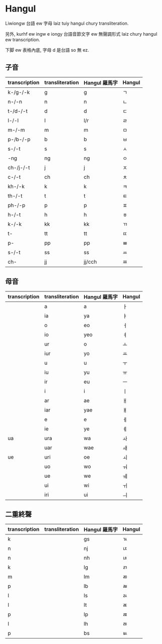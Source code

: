 # Hangul

Liwiongw 台語 ew 字母 laiz tuiy hangul chury transliteration.

另外, kurhf ew ingw e iongy 台語音節文字 ew 無聲調形式 laiz chury hangul ew transcription.

下脚 ew 表格內底, 字母 d 是台語 so 無 ez.

## 子音

| transcription | transliteration | Hangul 羅馬字 | Hangul |
| :--- | :--- | :--- | :--- |
| k-/g-/-k | g | g | ㄱ |
| n-/-n | n | n | ㄴ |
| t-/d-/-t | d | d | ㄷ |
| l-/-l | l | l/r | ㄹ |
| m-/-m | m | m | ㅁ |
| p-/b-/-p | b | b | ㅂ |
| s-/-t | s | s | ㅅ |
| -ng | ng | ng | ㅇ |
| ch-/j-/-t | j | j | ㅈ |
| c-/-t | ch | ch | ㅊ |
| kh-/-k | k | k | ㅋ |
| th-/-t | t | t | ㅌ |
| ph-/-p | p | p | ㅍ |
| h-/-t | h | h | ㅎ |
| k-/-k | kk | kk | ㄲ |
| t- | tt | tt | ㄸ |
| p- | pp | pp | ㅃ |
| s-/-t | ss | ss | ㅆ |
| ch- | jj | jj/cch | ㅉ |

## 母音

| transcription | transliteration | Hangul 羅馬字 | Hangul |
| :--- | :--- | :--- | :--- |
|| a | a | ㅏ |
|| ia | ya | ㅑ |
|| o | eo | ㅓ |
|| io | yeo | ㅕ |
|| ur | o | ㅗ |
|| iur | yo | ㅛ |
|| u | u | ㅜ |
|| iu | yu | ㅠ |
|| ir | eu | ㅡ |
|| i | i | ㅣ |
|| ar | ae | ㅐ |
|| iar | yae | ㅒ |
|| e | e | ㅔ |
|| ie | ye | ㅖ |
| ua | ura | wa | ㅘ |
|| uar | wae | ㅙ |
| ue | uri | oe | ㅚ |
|| uo | wo | ㅝ |
|| ue | we | ㅞ |
|| ui | wi | ㅟ |
|| iri | ui | ㅢ |

## 二重終聲

| transcription | transliteration | Hangul 羅馬字 | Hangul |
| :--- | :--- | :--- | :--- |
| k || gs | ㄳ |
| n || nj | ㄵ |
| n || nh | ㄶ |
| k || lg | ㄺ |
| m || lm | ㄻ |
| p || lb | ㄼ |
| l || ls | ㄽ |
| l || lt | ㄾ |
| p || lp | ㄿ |
| l || lh | ㅀ |
| p || bs | ㅄ |
